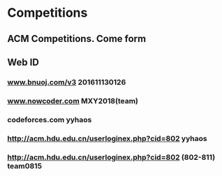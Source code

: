 # Competitions
## ACM Competitions. Come form 
## Web		ID
### www.bnuoj.com/v3	201611130126
### www.nowcoder.com	MXY2018(team)
### codeforces.com yyhaos
### http://acm.hdu.edu.cn/userloginex.php?cid=802 yyhaos
### http://acm.hdu.edu.cn/userloginex.php?cid=802 (802-811)  team0815
